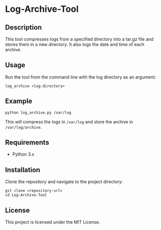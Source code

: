 # Log-Archive-Tool

## Description
This tool compresses logs from a specified directory into a tar.gz file and stores them in a new directory. It also logs the date and time of each archive.

## Usage
Run the tool from the command line with the log directory as an argument:

```
log_archive <log-directory>
```

## Example
```
python log_archive.py /var/log
```

This will compress the logs in `/var/log` and store the archive in `/var/log/archive`.

## Requirements
- Python 3.x

## Installation
Clone the repository and navigate to the project directory:

```
git clone <repository-url>
cd Log-Archive-Tool
```

## License
This project is licensed under the MIT License.